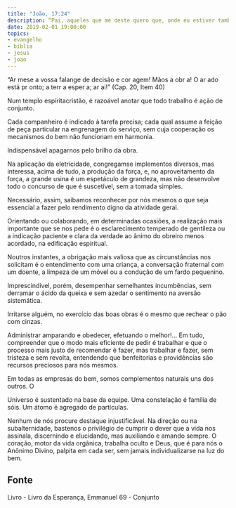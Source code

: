 ```yaml
---
title: "João, 17:24"
description: “Pai, aqueles que me deste quero que, onde eu estiver também eles estejam comigo.” Jesus
date: 2019-02-01 19:00:00
topics: 
- evangelho
- biblia
- jesus
- joao
---
```



“Ar me­se a vossa falange de decisão e cor agem! Mãos
a obr a! O ar ado está pr onto; a terr a esper a; ar ai!”
(Cap. 20, Item 40)

Num templo espírita­cristão, é razoável anotar que todo trabalho é ação de
conjunto.

Cada companheiro é indicado à tarefa precisa; cada qual assume a feição de
peça particular na engrenagem do serviço, sem cuja cooperação os mecanismos do
bem não funcionam em harmonia.

Indispensável apagar­nos pelo brilho da obra.

Na aplicação da eletricidade, congregam­se implementos diversos, mas
interessa, acima de tudo, a produção da força, e, no aproveitamento da força, a
grande usina é um espetáculo de grandeza, mas não desenvolve todo o concurso de
que é suscetível, sem a tomada simples.

Necessário, assim, saibamos reconhecer por nós mesmos o que seja
essencial a fazer pelo rendimento digno da atividade geral.

Orientando ou colaborando, em determinadas ocasiões, a realização mais
importante que se nos pede é o esclarecimento temperado de gentileza ou a
indicação paciente e clara da verdade ao ânimo do obreiro menos acordado, na
edificação espiritual.

Noutros instantes, a obrigação mais valiosa que as circunstâncias nos
solicitam é o entendimento com uma criança, a conversação fraternal com um
doente, a limpeza de um móvel ou a condução de um fardo pequenino.

Imprescindível, porém, desempenhar semelhantes incumbências, sem
derramar o ácido da queixa e sem azedar o sentimento na aversão sistemática.

Irritar­se alguém, no exercício das boas obras é o mesmo que rechear o pão com
cinzas.

Administrar amparando e obedecer, efetuando o melhor!... Em tudo,
compreender que o modo mais eficiente de pedir é trabalhar e que o processo mais
justo de recomendar é fazer, mas trabalhar e fazer, sem tristeza e sem revolta,
entendendo que benfeitorias e providências são recursos preciosos para nós mesmos.

Em todas as empresas do bem, somos complementos naturais uns dos outros. O


Universo é sustentado na base da equipe. Uma constelação é família de sóis. Um
átomo é agregado de partículas.

Nenhum de nós procure destaque injustificável. Na direção ou na
subalternidade, baste­nos o privilégio de cumprir o dever que a vida nos assinala,
discernindo e elucidando, mas auxiliando e amando sempre. O coração, motor da
vida orgânica, trabalha oculto e Deus, que é para nós o Anônimo Divino, palpita em
cada ser, sem jamais individualizar­se na luz do bem.



## Fonte
Livro - Livro da Esperança, Emmanuel
69 - Conjunto
